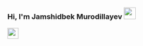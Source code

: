 ### Hi, I'm Jamshidbek Murodillayev <img src="https://media.giphy.com/media/hvRJCLFzcasrR4ia7z/giphy.gif" width="27px">
<a href="https://instagram.com/jamshidbek_2804">
  <img src="https://encrypted-tbn0.gstatic.com/images?q=tbn:ANd9GcRP0g4l503BEW1OReWlJe72_y8AkiOgzemAdQ&usqp=CAU" width="25px">
 </a>
